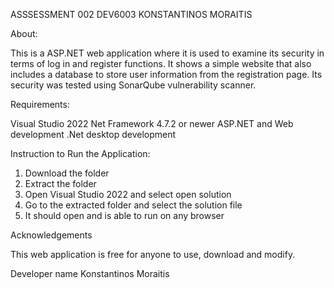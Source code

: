 ASSSESSMENT 002 DEV6003 KONSTANTINOS MORAITIS

About:

This is a ASP.NET web application where it is used to examine its security in terms of log in and register functions. It shows a simple website that also includes a database to store user information from the registration page. Its security was tested using SonarQube vulnerability scanner. 

Requirements:

Visual Studio 2022
Net Framework 4.7.2 or newer
ASP.NET and Web development
.Net desktop development 

Instruction to Run the Application:

1. Download the folder
2. Extract the folder
3. Open Visual Studio 2022 and select open solution 
4. Go to the extracted folder and select the solution file
5. It should open and is able to run on any browser 

Acknowledgements 

This web application is free for anyone to use, download and modify. 

Developer name Konstantinos Moraitis
